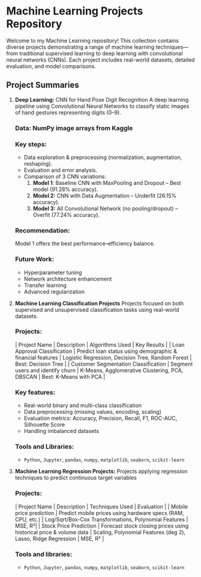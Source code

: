 # **Machine Learning Projects Repository**

Welcome to my Machine Learning repository! This collection contains diverse projects demonstrating a range of machine learning techniques—from traditional supervised learning to deep learning with convolutional neural networks (CNNs). Each project includes real-world datasets, detailed evaluation, and model comparisons.

## **Project Summaries**

1. **Deep Learning:** CNN for Hand Pose Digit Recognition
   A deep learning pipeline using Convolutional Neural Networks to classify static images of hand gestures representing digits (0–9).
   ### **Data:** NumPy image arrays from Kaggle
     
   ### **Key steps:**
   - Data exploration & preprocessing (normalization, augmentation, reshaping).
   - Evaluation and error analysis.
   - Comparison of 3 CNN variations:
       1. **Model 1**: Baseline CNN with MaxPooling and Dropout – Best model (91.28% accuracy).
       2. **Model 2:** CNN with Data Augmentation – Underfit (26.15% accuracy).
       3. **Model 3:** All Convolutional Network (no pooling/dropout) – Overfit (77.24% accuracy).

   ### **Recommendation:**
     Model 1 offers the best performance–efficiency balance.

   ### **Future Work:**
     - Hyperparameter tuning
     - Network architecture enhancement
     - Transfer learning
     - Advanced regularization

2. **Machine Learning Classification Projects**
   Projects focused on both supervised and unsupervised classification tasks using real-world datasets.

   ### **Projects:**
   | Project Name | Description | Algorithms Used | Key Results |
   | Loan Approval Classification	| Predict loan status using demographic & financial features | Logistic Regression, Decision Tree, Random Forest	| Best: Decision Tree |
   | Customer Segmentation Classification	| Segment users and identify churn | K-Means, Agglomerative Clustering, PCA, DBSCAN	| Best: K-Means with PCA |

   ### **Key features:**
   - Real-world binary and multi-class classification
   - Data preprocessing (missing values, encoding, scaling)
   - Evaluation metrics: Accuracy, Precision, Recall, F1, ROC-AUC, Silhouette Score
   - Handling imbalanced datasets

   ### **Tools and Libraries:**
   - `Python`, `Jupyter`, `pandas`, `numpy`, `matplotlib`, `seaborn`, `scikit-learn`

3. **Machine Learning Regression Projects:**
   Projects applying regression techniques to predict continuous target variables
   
   ### **Projects:**
   | Project Name | Description | Techniques Used | Evaluation |
   | Mobile price prediction	| Predict mobile prices using hardware specs (RAM, CPU, etc.)	 | Log/Sqrt/Box-Cox Transformations, Polynomial Features	| MSE, R²|
   | Stock Price Prediction	| Forecast stock closing prices using historical price & volume data | Scaling, Polynomial Features (deg 2), Lasso, Ridge Regression		| MSE, R² |

   ### **Tools and libraries:**
   - `Python`, `Jupyter`, `pandas`, `numpy`, `matplotlib`, `seaborn`, `scikit-learn`

   

